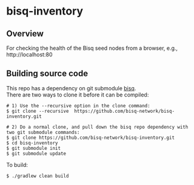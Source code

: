 # bisq-inventory

## Overview

For checking the health of the Bisq seed nodes from a browser, e.g., http://localhost:80

## Building source code

This repo has a dependency on git submodule [bisq](https://github.com/bisq-network/bisq).  
There are two ways to clone it before it can be compiled:

```
# 1) Use the --recursive option in the clone command:
$ git clone --recursive  https://github.com/bisq-network/bisq-inventory.git

# 2) Do a normal clone, and pull down the bisq repo dependency with two git submodule commands:
$ git clone https://github.com/bisq-network/bisq-inventory.git
$ cd bisq-inventory
$ git submodule init
$ git submodule update
```

To build:
```
$ ./gradlew clean build
```
